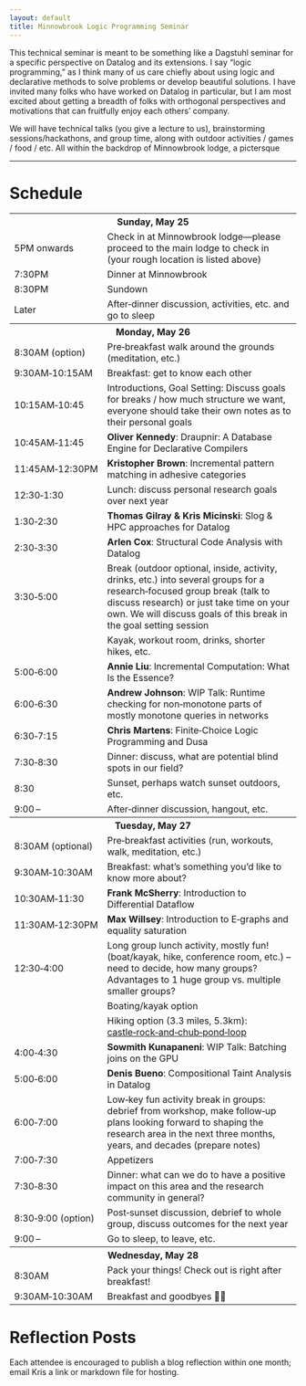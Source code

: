 ```yaml
---
layout: default
title: Minnowbrook Logic Programming Seminar
---
```


This technical seminar is meant to be something like a Dagstuhl
seminar for a specific perspective on Datalog and its extensions. I
say “logic programming,” as I think many of us care chiefly about
using logic and declarative methods to solve problems or develop
beautiful solutions. I have invited many folks who have worked on
Datalog in particular, but I am most excited about getting a breadth
of folks with orthogonal perspectives and motivations that can
fruitfully enjoy each others’ company.

We will have technical talks (you give a lecture to us), brainstorming
sessions/hackathons, and group time, along with outdoor activities /
games / food / etc. All within the backdrop of Minnowbrook lodge, a
pictersque 


---

# Schedule

<table class="schedule full-width">
  <tr><th colspan="2">Sunday, May 25</th></tr>
  <tr><td>5PM onwards</td><td>Check in at Minnowbrook lodge—please proceed to the main lodge to check in (your rough location is listed above)</td></tr>
  <tr><td>7:30PM</td><td>Dinner at Minnowbrook</td></tr>
  <tr><td>8:30PM</td><td>Sundown</td></tr>
  <tr><td>Later</td><td>After‑dinner discussion, activities, etc. and go to sleep</td></tr>

  <tr><th colspan="2">Monday, May 26</th></tr>
  <tr><td>8:30AM (option)</td><td>Pre‑breakfast walk around the grounds (meditation, etc.)</td></tr>
  <tr><td>9:30AM‑10:15AM</td><td>Breakfast: get to know each other</td></tr>
  <tr><td>10:15AM‑10:45</td><td>Introductions, Goal Setting: Discuss goals for breaks / how much structure we want, everyone should take their own notes as to their personal goals</td></tr>
  <tr><td>10:45AM‑11:45</td><td><b>Oliver Kennedy</b>: Draupnir: A Database Engine for Declarative Compilers</td></tr>
  <tr><td>11:45AM‑12:30PM</td><td><b>Kristopher Brown</b>: Incremental pattern matching in adhesive categories</td></tr>
  <tr><td>12:30‑1:30</td><td>Lunch: discuss personal research goals over next year</td></tr>
  <tr><td>1:30‑2:30</td><td><b>Thomas Gilray &amp; Kris Micinski</b>: Slog &amp; HPC approaches for Datalog</td></tr>
  <tr><td>2:30‑3:30</td><td><b>Arlen Cox</b>: Structural Code Analysis with Datalog</td></tr>
  <tr><td>3:30‑5:00</td><td>Break (outdoor optional, inside, activity, drinks, etc.) into several groups for a research‑focused group break (talk to discuss research) or just take time on your own. We will discuss goals of this break in the goal setting session</td></tr>
  <tr><td></td><td>Kayak, workout room, drinks, shorter hikes, etc.</td></tr>
  <tr><td>5:00‑6:00</td><td><b>Annie Liu</b>: Incremental Computation: What Is the Essence?</td></tr>
  <tr><td>6:00‑6:30</td><td><b>Andrew Johnson</b>: WIP Talk: Runtime checking for non‑monotone parts of mostly monotone queries in networks</td></tr>
  <tr><td>6:30‑7:15</td><td><b>Chris Martens</b>: Finite‑Choice Logic Programming and Dusa</td></tr>
  <tr><td>7:30‑8:30</td><td>Dinner: discuss, what are potential blind spots in our field?</td></tr>
  <tr><td>8:30</td><td>Sunset, perhaps watch sunset outdoors, etc.</td></tr>
  <tr><td>9:00 –</td><td>After‑dinner discussion, hangout, etc.</td></tr>

  <tr><th colspan="2">Tuesday, May 27</th></tr>
  <tr><td>8:30AM (optional)</td><td>Pre‑breakfast activities (run, workouts, walk, meditation, etc.)</td></tr>
  <tr><td>9:30AM‑10:30AM</td><td>Breakfast: what’s something you’d like to know more about?</td></tr>
  <tr><td>10:30AM‑11:30</td><td><b>Frank McSherry</b>: Introduction to Differential Dataflow</td></tr>
  <tr><td>11:30AM‑12:30PM</td><td><b>Max Willsey</b>: Introduction to E‑graphs and equality saturation</td></tr>
  <tr><td>12:30‑4:00</td><td>Long group lunch activity, mostly fun! (boat/kayak, hike, conference room, etc.) – need to decide, how many groups? Advantages to 1 huge group vs. multiple smaller groups?</td></tr>
  <tr><td></td><td>Boating/kayak option</td></tr>
  <tr><td></td><td>Hiking option (3.3 miles, 5.3km): <a href="https://www.alltrails.com/trail/us/new-york/castle-rock-and-chub-pond-loop">castle‑rock‑and‑chub‑pond‑loop</a></td></tr>
  <tr><td>4:00‑4:30</td><td><b>Sowmith Kunapaneni</b>: WIP Talk: Batching joins on the GPU</td></tr>
  <tr><td>5:00‑6:00</td><td><b>Denis Bueno</b>: Compositional Taint Analysis in Datalog</td></tr>
  <tr><td>6:00‑7:00</td><td>Low‑key fun activity break in groups: debrief from workshop, make follow‑up plans looking forward to shaping the research area in the next three months, years, and decades (prepare notes)</td></tr>
  <tr><td>7:00‑7:30</td><td>Appetizers</td></tr>
  <tr><td>7:30‑8:30</td><td>Dinner: what can we do to have a positive impact on this area and the research community in general?</td></tr>
  <tr><td>8:30‑9:00 (option)</td><td>Post‑sunset discussion, debrief to whole group, discuss outcomes for the next year</td></tr>
  <tr><td>9:00 –</td><td>Go to sleep, to leave, etc.</td></tr>

  <tr><th colspan="2">Wednesday, May 28</th></tr>
  <tr><td>8:30AM</td><td>Pack your things! Check out is right after breakfast!</td></tr>
  <tr><td>9:30AM‑10:30AM</td><td>Breakfast and goodbyes 🙂🙂</td></tr>
</table>

# Reflection Posts
Each attendee is encouraged to publish a blog reflection within one month; email Kris a link or markdown file for hosting.

